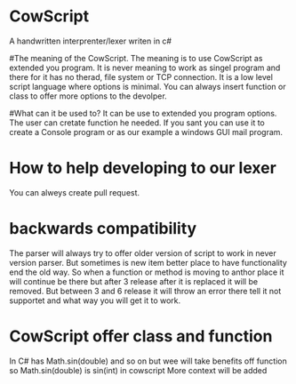 # CowScript
A handwritten interprenter/lexer writen in c#

#The meaning of the CowScript.
The meaning is to use CowScript as extended you program. It is never meaning to work as singel program and there for it has no therad, file system or TCP connection. It is a low level script language where options is minimal. You can always insert function or class to offer more options to the devolper.

#What can it be used to?
It can be use to extended you program options. The user can cretate function he needed. If you sant you can use it to create a Console program or as our example a windows GUI mail program. 

# How to help developing to our lexer
You can alweys create pull request. 

# backwards compatibility

The parser will always try to offer older version of script to work in never version parser. But sometimes is new item better place to have functionality end the old way. So when a function or method is moving to anthor place it will continue be there but after 3 release after it is replaced it will be removed. But between 3 and 6 release it will throw an error there tell it not supportet and what way you will get it to work.

# CowScript offer class and function

In C# has Math.sin(double) and so on but wee will take benefits off function so Math.sin(double) is sin(int) in cowscript
More context will be added
